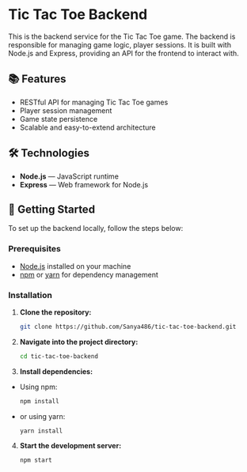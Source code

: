 # Tic Tac Toe Backend

This is the backend service for the Tic Tac Toe game. The backend is responsible for managing game logic, player sessions. It is built with Node.js and Express, providing an API for the frontend to interact with.

## 📚 Features

- RESTful API for managing Tic Tac Toe games
- Player session management
- Game state persistence
- Scalable and easy-to-extend architecture

## 🛠️ Technologies

- **Node.js** — JavaScript runtime
- **Express** — Web framework for Node.js

## 🚀 Getting Started

To set up the backend locally, follow the steps below:

### Prerequisites

- [Node.js](https://nodejs.org/) installed on your machine
- [npm](https://www.npmjs.com/) or [yarn](https://yarnpkg.com/) for dependency management

### Installation

1. **Clone the repository:**

   ```bash
   git clone https://github.com/Sanya486/tic-tac-toe-backend.git
   ```

2. **Navigate into the project directory:**

    ```bash
    cd tic-tac-toe-backend
    ```

3. **Install dependencies:**

- Using npm:

    ```bash
    npm install
    ```

- or using yarn:

    ```bash
    yarn install
    ```

4. **Start the development server:**
    ```bash
    npm start
    ```